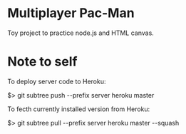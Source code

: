 Multiplayer Pac-Man
===================

Toy project to practice node.js and HTML canvas.

Note to self
============

To deploy server code to Heroku:

$> git subtree push --prefix server heroku master

To fecth currently installed version from Heroku:

$> git subtree pull --prefix server heroku master --squash

